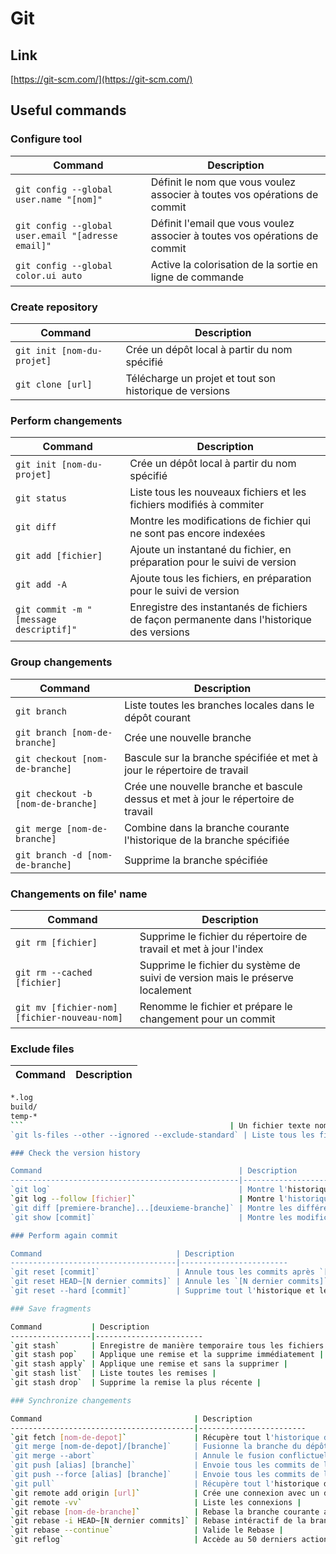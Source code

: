 # Git

## Link
[https://git-scm.com/](https://git-scm.com/)

## Useful commands

### Configure tool

Command                                            | Description
---------------------------------------------------|------------------------
`git config --global user.name "[nom]"`            | Définit le nom que vous voulez associer à toutes vos opérations de commit |
`git config --global user.email "[adresse email]"` | Définit l'email que vous voulez associer à toutes vos opérations de commit |
`git config --global color.ui auto`                | Active la colorisation de la sortie en ligne de commande |

### Create repository

Command                    | Description
---------------------------|------------------------
`git init [nom-du-projet]` | Crée un dépôt local à partir du nom spécifié |
`git clone [url]`          | Télécharge un projet et tout son historique de versions |

### Perform changements

Command                                | Description
---------------------------------------|------------------------
`git init [nom-du-projet]`             | Crée un dépôt local à partir du nom spécifié |
`git status`                           | Liste tous les nouveaux fichiers et les fichiers modifiés à commiter |
`git diff`                             | Montre les modifications de fichier qui ne sont pas encore indexées |
`git add [fichier]`                    | Ajoute un instantané du fichier, en préparation pour le suivi de version |
`git add -A`                           | Ajoute tous les fichiers, en préparation pour le suivi de version |
`git commit -m "[message descriptif]"` | Enregistre des instantanés de fichiers de façon permanente dans l'historique des versions |

### Group changements

Command                            | Description
-----------------------------------|------------------------
`git branch`                       | Liste toutes les branches locales dans le dépôt courant |
`git branch [nom-de-branche]`      | Crée une nouvelle branche |
`git checkout [nom-de-branche]`    | Bascule sur la branche spécifiée et met à jour le répertoire de travail |
`git checkout -b [nom-de-branche]` | Crée une nouvelle branche et bascule dessus et met à jour le répertoire de travail |
`git merge [nom-de-branche]`       | Combine dans la branche courante l'historique de la branche spécifiée |
`git branch -d [nom-de-branche]`   | Supprime la branche spécifiée |

### Changements on file' name

Command                                      | Description
---------------------------------------------|------------------------
`git rm [fichier]`                           | Supprime le fichier du répertoire de travail et met à jour l'index |
`git rm --cached [fichier]`                  | Supprime le fichier du système de suivi de version mais le préserve localement |
`git mv [fichier-nom] [fichier-nouveau-nom]` | Renomme le fichier et prépare le changement pour un commit |

### Exclude files

Command                                             | Description
----------------------------------------------------|------------------------
```bash
*.log
build/
temp-*
```                                              | Un fichier texte nommé .gitignore permet d'éviter le suivi de version accidentel pour les fichiers et chemins correspondant aux patterns spécifiés |
`git ls-files --other --ignored --exclude-standard` | Liste tous les fichiers exclus du suivi de version dans ce projet |

### Check the version history

Command                                            | Description
---------------------------------------------------|------------------------
`git log`                                          | Montre l'historique des versions pour la branche courante |
`git log --follow [fichier]`                       | Montre l'historique des versions, y compris les actions de renom- mage, pour le fichier spécifié |
`git diff [premiere-branche]...[deuxieme-branche]` | Montre les différences de contenu entre deux branches |
`git show [commit]`                                | Montre les modifications de métadonnées et de contenu inclues dans le commit spécifié |

### Perform again commit

Command                              | Description
-------------------------------------|------------------------
`git reset [commit]`                 | Annule tous les commits après `[commit]`, en conservant les modifications localement |
`git reset HEAD~[N dernier commits]` | Annule les `[N dernier commits]`, en conservant les modifications localement |
`git reset --hard [commit]`          | Supprime tout l'historique et les modifications effectuées après le commit spécifié |

### Save fragments

Command           | Description
------------------|------------------------
`git stash`       | Enregistre de manière temporaire tous les fichiers sous suivi de version qui ont été modifiés ("remiser son travail") |
`git stash pop`   | Applique une remise et la supprime immédiatement |
`git stash apply` | Applique une remise et sans la supprimer |
`git stash list`  | Liste toutes les remises |
`git stash drop`  | Supprime la remise la plus récente |

### Synchronize changements

Command                                  | Description
-----------------------------------------|------------------------
`git fetch [nom-de-depot]`               | Récupère tout l'historique du dépôt nommé |
`git merge [nom-de-depot]/[branche]`     | Fusionne la branche du dépôt dans la branche locale courante |
`git merge --abort`                      | Annule le fusion conflictuelle |
`git push [alias] [branche]`             | Envoie tous les commits de la branche locale vers GitHub |
`git push --force [alias] [branche]`     | Envoie tous les commits de la branche locale vers GitHub après un Rebase (modification de SHA-1) |
`git pull`                               | Récupère tout l'historique du dépôt nommé et incorpore les modifications |
`git remote add origin [url]`            | Crée une connexion avec un dépôt distant |
`git remote -vv`                         | Liste les connexions |
`git rebase [nom-de-branche]`            | Rebase la branche courante avec la branche spécifiée |
`git rebase -i HEAD~[N dernier commits]` | Rebase intéractif de la branche courante sur les `[N dernier commits]` |
`git rebase --continue`                  | Valide le Rebase |
`git reflog`                             | Accède au 50 derniers actions |
